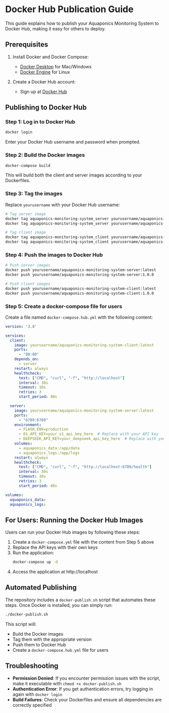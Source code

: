 # Docker Hub Publication Guide

This guide explains how to publish your Aquaponics Monitoring System to Docker Hub, making it easy for others to deploy.

## Prerequisites

1. Install Docker and Docker Compose:
   - [Docker Desktop](https://www.docker.com/products/docker-desktop/) for Mac/Windows
   - [Docker Engine](https://docs.docker.com/engine/install/) for Linux

2. Create a Docker Hub account:
   - Sign up at [Docker Hub](https://hub.docker.com/)

## Publishing to Docker Hub

### Step 1: Log in to Docker Hub

```bash
docker login
```

Enter your Docker Hub username and password when prompted.

### Step 2: Build the Docker images

```bash
docker-compose build
```

This will build both the client and server images according to your Dockerfiles.

### Step 3: Tag the images

Replace `yourusername` with your Docker Hub username:

```bash
# Tag server image
docker tag aquaponics-monitoring-system_server yourusername/aquaponics-monitoring-system-server:latest
docker tag aquaponics-monitoring-system_server yourusername/aquaponics-monitoring-system-server:1.0.0

# Tag client image
docker tag aquaponics-monitoring-system_client yourusername/aquaponics-monitoring-system-client:latest
docker tag aquaponics-monitoring-system_client yourusername/aquaponics-monitoring-system-client:1.0.0
```

### Step 4: Push the images to Docker Hub

```bash
# Push server images
docker push yourusername/aquaponics-monitoring-system-server:latest
docker push yourusername/aquaponics-monitoring-system-server:1.0.0

# Push client images
docker push yourusername/aquaponics-monitoring-system-client:latest
docker push yourusername/aquaponics-monitoring-system-client:1.0.0
```

### Step 5: Create a docker-compose file for users

Create a file named `docker-compose.hub.yml` with the following content:

```yaml
version: '3.8'

services:
  client:
    image: yourusername/aquaponics-monitoring-system-client:latest
    ports:
      - "80:80"
    depends_on:
      - server
    restart: always
    healthcheck:
      test: ["CMD", "curl", "-f", "http://localhost"]
      interval: 30s
      timeout: 10s
      retries: 3
      start_period: 40s

  server:
    image: yourusername/aquaponics-monitoring-system-server:latest
    ports:
      - "6789:6789"
    environment:
      - FLASK_ENV=production
      - O1_API_KEY=your_o1_api_key_here  # Replace with your API key
      - DEEPSEEK_API_KEY=your_deepseek_api_key_here  # Replace with your API key
    volumes:
      - aquaponics_data:/app/data
      - aquaponics_logs:/app/logs
    restart: always
    healthcheck:
      test: ["CMD", "curl", "-f", "http://localhost:6789/health"]
      interval: 30s
      timeout: 10s
      retries: 3
      start_period: 40s

volumes:
  aquaponics_data:
  aquaponics_logs:
```

## For Users: Running the Docker Hub Images

Users can run your Docker Hub images by following these steps:

1. Create a `docker-compose.yml` file with the content from Step 5 above
2. Replace the API keys with their own keys
3. Run the application:
   ```bash
   docker-compose up -d
   ```
4. Access the application at http://localhost

## Automated Publishing

The repository includes a `docker-publish.sh` script that automates these steps. Once Docker is installed, you can simply run:

```bash
./docker-publish.sh
```

This script will:
- Build the Docker images
- Tag them with the appropriate version
- Push them to Docker Hub
- Create a `docker-compose.hub.yml` file for users

## Troubleshooting

- **Permission Denied**: If you encounter permission issues with the script, make it executable with `chmod +x docker-publish.sh`
- **Authentication Error**: If you get authentication errors, try logging in again with `docker login`
- **Build Failures**: Check your Dockerfiles and ensure all dependencies are correctly specified
